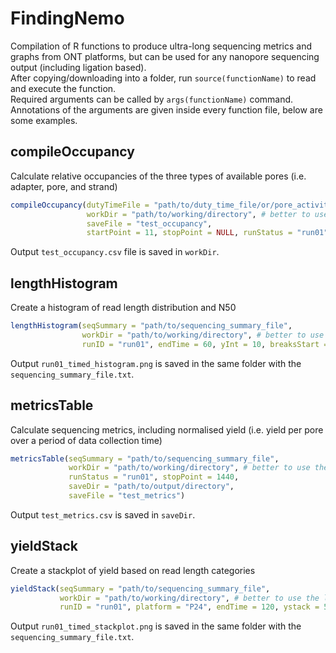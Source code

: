 # FindingNemo
Compilation of R functions to produce ultra-long sequencing metrics and graphs from ONT platforms, but can be used for any nanopore sequencing output (including ligation based).   
After copying/downloading into a folder, run `source(functionName)` to read and execute the function.  
Required arguments can be called by `args(functionName)` command.   
Annotations of the arguments are given inside every function file, below are some examples.  

## compileOccupancy
Calculate relative occupancies of the three types of available pores (i.e. adapter, pore, and strand)
```r
compileOccupancy(dutyTimeFile = "path/to/duty_time_file/or/pore_activity_file", # different chemistry version calls the file differently
                 workDir = "path/to/working/directory", # better to use the location of the sequencing output folder
                 saveFile = "test_occupancy",
                 startPoint = 11, stopPoint = NULL, runStatus = "run01")
```
Output `test_occupancy.csv` file is saved in `workDir`.

## lengthHistogram
Create a histogram of read length distribution and N50
```r
lengthHistogram(seqSummary = "path/to/sequencing_summary_file",
                workDir = "path/to/working/directory", # better to use the location of the sequencing output folder
                runID = "run01", endTime = 60, yInt = 10, breaksStart = 2, breaksVal = 1)
```
Output `run01_timed_histogram.png` is saved in the same folder with the `sequencing_summary_file.txt`.

## metricsTable
Calculate sequencing metrics, including normalised yield (i.e. yield per pore over a period of data collection time)
```r
metricsTable(seqSummary = "path/to/sequencing_summary_file",
             workDir = "path/to/working/directory", # better to use the location of the sequencing output folder
             runStatus = "run01", stopPoint = 1440,
             saveDir = "path/to/output/directory",
             saveFile = "test_metrics")
```
Output `test_metrics.csv` is saved in `saveDir`.

## yieldStack
Create a stackplot of yield based on read length categories
```r
yieldStack(seqSummary = "path/to/sequencing_summary_file",
           workDir = "path/to/working/directory", # better to use the location of the sequencing output folder
           runID = "run01", platform = "P24", endTime = 120, ystack = 5)
```
Output `run01_timed_stackplot.png` is saved in the same folder with the `sequencing_summary_file.txt`.  

